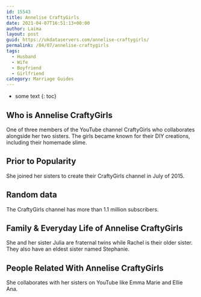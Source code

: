 ```yaml
---
id: 15543
title: Annelise CraftyGirls
date: 2021-04-07T16:51:13+00:00
author: Laima
layout: post
guid: https://ukdataservers.com/annelise-craftygirls/
permalink: /04/07/annelise-craftygirls
tags:
  - Husband
  - Wife
  - Boyfriend
  - Girlfriend
category: Marriage Guides
---
```


* some text
{: toc}


## Who is Annelise CraftyGirls
                  
                  
                  
One of three members of the YouTube channel CraftyGirls who collaborates alongside her two sisters. The girls became known for their DIY creations, including their homemade slime. 
                  
              
            
              
            
                
                
                
## Prior to Popularity
                  
                  
                  
She joined her sisters to create their CraftyGirls channel in July of 2015. 
                  
              
            
              
            
                
                
                
## Random data
                  
                  
                  
The CraftyGirls channel has more than 1.1 million subscribers. 
                  
              
            
              
            
                
                
                
## Family & Everyday Life of Annelise CraftyGirls
                  
                  
                  
She and her sister Julia are fraternal twins while Rachel is their older sister. They also have an eldest sister named Stephanie. 
                  
              
            
              
            
                
                
                
## People Related With Annelise CraftyGirls
                  
                  
                  
She collaborates with her sisters on YouTube like Emma Marie and Ellie Ana. 
                  
              
            
              
            
                
              
            
              
              
            
            
              
            
          
          
          